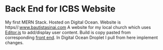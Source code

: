 # Back End for ICBS Website

My first MERN Stack. Hosted on Digital Ocean. Website is https//:www.bautistasinai.com
A website for my local church which uses [Editor.js](https://github.com/codex-team/editor.js) to add/display user content.
Build is copy pasted from corresponding [front end](https://github.com/sethvan/ICBS_Front_End). In Digital Ocean Droplet I pull from
here implement changes.
